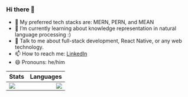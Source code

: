 ### Hi there 👋

- 🔭 My preferred tech stacks are: MERN, PERN, and MEAN
- 🌱 I’m currently learning about knowledge representation in natural language processing :)
- 💬 Talk to me about full-stack development, React Native, or any web technology.
- 📫 How to reach me: [LinkedIn](https://www.linkedin.com/in/josephsemrai/ "My LinkedIn")
- 😄 Pronouns: he/him

| Stats  | Languages |
| ------------- | ------------- |
| <a href="https://josephsemrai.com"><img align="left" src="https://github-readme-stats.vercel.app/api?username=JosephSemrai&theme=vue&icons=true" /></a>  | <a href="https://josephsemrai.com"><img align="right" src="https://github-readme-stats.vercel.app/api/top-langs/?username=JosephSemrai&layout=compact&theme=vue" /></a>  |
